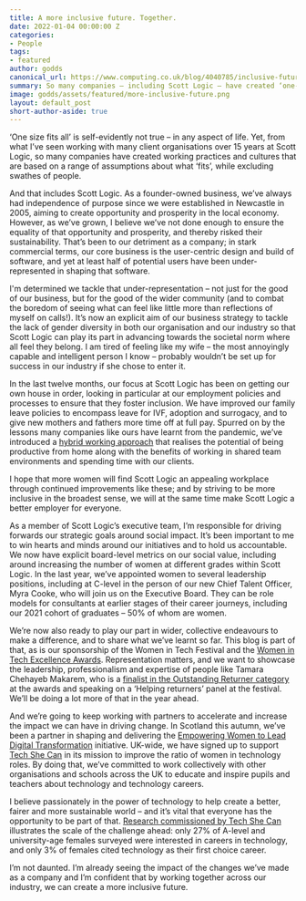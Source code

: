 ```yaml
---
title: A more inclusive future. Together.
date: 2022-01-04 00:00:00 Z
categories:
- People
tags:
- featured
author: godds
canonical_url: https://www.computing.co.uk/blog/4040785/inclusive-future
summary: So many companies – including Scott Logic – have created ‘one-size-fits-all’ working practices and cultures that are based on a range of assumptions about what ‘fits', while excluding swathes of people. I’m determined that we tackle this issue, and in this blog post I share our journey so far towards being as inclusive an employer as possible.
image: godds/assets/featured/more-inclusive-future.png
layout: default_post
short-author-aside: true
---
```


‘One size fits all’ is self-evidently not true – in any aspect of life. Yet, from what I’ve seen working with many client organisations over 15 years at Scott Logic, so many companies have created working practices and cultures that are based on a range of assumptions about what ‘fits’, while excluding swathes of people. 

And that includes Scott Logic. As a founder-owned business, we’ve always had independence of purpose since we were established in Newcastle in 2005, aiming to create opportunity and prosperity in the local economy. However, as we’ve grown, I believe we’ve not done enough to ensure the equality of that opportunity and prosperity, and thereby risked their sustainability. That’s been to our detriment as a company; in stark commercial terms, our core business is the user-centric design and build of software, and yet at least half of potential users have been under-represented in shaping that software.

I'm determined we tackle that under-representation – not just for the good of our business, but for the good of the wider community (and to combat the boredom of seeing what can feel like little more than reflections of myself on calls!). It’s now an explicit aim of our business strategy to tackle the lack of gender diversity in both our organisation and our industry so that Scott Logic can play its part in advancing towards the societal norm where all feel they belong. I am tired of feeling like my wife – the most annoyingly capable and intelligent person I know – probably wouldn’t be set up for success in our industry if she chose to enter it.

In the last twelve months, our focus at Scott Logic has been on getting our own house in order, looking in particular at our employment policies and processes to ensure that they foster inclusion. We have improved our family leave policies to encompass leave for IVF, adoption and surrogacy, and to give new mothers and fathers more time off at full pay. Spurred on by the lessons many companies like ours have learnt from the pandemic, we’ve introduced a [hybrid working approach](https://www.scottlogic.com/hybrid-working) that realises the potential of being productive from home along with the benefits of working in shared team environments and spending time with our clients. 

I hope that more women will find Scott Logic an appealing workplace through continued improvements like these; and by striving to be more inclusive in the broadest sense, we will at the same time make Scott Logic a better employer for everyone.

As a member of Scott Logic’s executive team, I’m responsible for driving forwards our strategic goals around social impact. It’s been important to me to win hearts and minds around our initiatives and to hold us accountable. We now have explicit board-level metrics on our social value, including around increasing the number of women at different grades within Scott Logic. In the last year, we’ve appointed women to several leadership positions, including at C-level in the person of our new Chief Talent Officer, Myra Cooke, who will join us on the Executive Board. They can be role models for consultants at earlier stages of their career journeys, including our 2021 cohort of graduates – 50% of whom are women.

We’re now also ready to play our part in wider, collective endeavours to make a difference, and to share what we’ve learnt so far. This blog is part of that, as is our sponsorship of the Women in Tech Festival and the [Women in Tech Excellence Awards](https://www.computing.co.uk/sponsored/4040561/scott-logic-women-tech-excellence-awards). Representation matters, and we want to showcase the leadership, professionalism and expertise of people like Tamara Chehayeb Makarem, who is a [finalist in the Outstanding Returner category](https://www.computing.co.uk/sponsored/4040089/industry-voice-tamara-chehayeb-makarem) at the awards and speaking on a ‘Helping returners’ panel at the festival. We’ll be doing a lot more of that in the year ahead.

And we’re going to keep working with partners to accelerate and increase the impact we can have in driving change. In Scotland this autumn, we’ve been a partner in shaping and delivering the [Empowering Women to Lead Digital Transformation](https://www.scottlogic.com/news/were-sponsoring-empowering-women-lead-digital-transformation) initiative. UK-wide, we have signed up to support [Tech She Can](https://www.techshecan.org/) in its mission to improve the ratio of women in technology roles. By doing that, we’ve committed to work collectively with other organisations and schools across the UK to educate and inspire pupils and teachers about technology and technology careers.

I believe passionately in the power of technology to help create a better, fairer and more sustainable world – and it’s vital that everyone has the opportunity to be part of that. [Research commissioned by Tech She Can](https://www.pwc.co.uk/who-we-are/women-in-technology/time-to-close-the-gender-gap.html) illustrates the scale of the challenge ahead: only 27% of A-level and university-age females surveyed were interested in careers in technology, and only 3% of females cited technology as their first choice career. 

I’m not daunted. I’m already seeing the impact of the changes we’ve made as a company and I’m confident that by working together across our industry, we can create a more inclusive future.